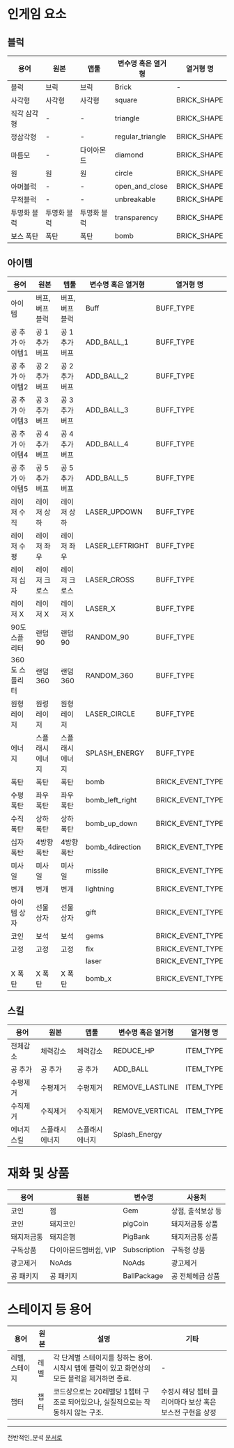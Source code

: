 # 인게임 요소

## 블럭
|용어|원본|맵툴|변수명 혹은 열거형|열거형 명|
|----|----|----|----|----|
|블럭| 브릭|브릭|Brick|-|
|사각형|사각형|사각형|square|BRICK_SHAPE|
|직각 삼각형| -| - |triangle|BRICK_SHAPE|
|정삼각형| -| - |regular_triangle|BRICK_SHAPE|
|마름모| -|다이아몬드|diamond|BRICK_SHAPE|
|원|원|원|circle|BRICK_SHAPE|
|아머블럭| - | - |open_and_close|BRICK_SHAPE|
|무적블럭| -| -|unbreakable|BRICK_SHAPE|
|투명화 블럭| 투명화 블럭|투명화 블럭|transparency|BRICK_SHAPE|
|보스 폭탄 | 폭탄 | 폭탄 |bomb|BRICK_SHAPE|


## 아이템
|용어|원본|맵툴|변수명 혹은 열거형|열거형 명|
|----|----|----|----|----|
|아이템 | 버프, 버프블럭 | 버프, 버프블럭 |Buff|BUFF_TYPE|
|공 추가 아이템1 | 공 1 추가 버프 | 공 1 추가 버프 |ADD_BALL_1|BUFF_TYPE|
|공 추가 아이템2 | 공 2 추가 버프 | 공 2 추가 버프 |ADD_BALL_2|BUFF_TYPE|
|공 추가 아이템3 | 공 3 추가 버프 | 공 3 추가 버프 |ADD_BALL_3|BUFF_TYPE|
|공 추가 아이템4 | 공 4 추가 버프 | 공 4 추가 버프 |ADD_BALL_4|BUFF_TYPE|
|공 추가 아이템5 | 공 5 추가 버프 | 공 5 추가 버프 |ADD_BALL_5|BUFF_TYPE|
|레이저 수직 | 레이저 상하 | 레이저 상하 |LASER_UPDOWN|BUFF_TYPE|
|레이저 수평 | 레이저 좌우 | 레이저 좌우 |LASER_LEFTRIGHT|BUFF_TYPE|
|레이저 십자 | 레이저 크로스 | 레이저 크로스 |LASER_CROSS|BUFF_TYPE|
|레이저 X | 레이저 X | 레이저 X |LASER_X|BUFF_TYPE|
|90도 스플리터 | 랜덤90 | 랜덤90 |RANDOM_90|BUFF_TYPE|
|360도 스플리터 | 랜덤360 | 랜덤360 |RANDOM_360|BUFF_TYPE|
|원형 레이저  | 원령 레이저 | 원형 레이저 |LASER_CIRCLE|BUFF_TYPE|
|에너지 | 스플래시 에너지 | 스플래시 에너지 |SPLASH_ENERGY|BUFF_TYPE|
|폭탄 | 폭탄 | 폭탄 |bomb|BRICK_EVENT_TYPE|
|수평 폭탄 | 좌우 폭탄 | 좌우 폭탄 |bomb_left_right|BRICK_EVENT_TYPE|
|수직 폭탄 | 상하 폭탄 | 상하 폭탄 |bomb_up_down|BRICK_EVENT_TYPE|
|십자 폭탄 | 4방향 폭탄 | 4방향 폭탄 |bomb_4direction|BRICK_EVENT_TYPE|
|미사일 | 미사일 | 미사일 |missile|BRICK_EVENT_TYPE|
|번개 | 번개 | 번개 |lightning|BRICK_EVENT_TYPE|
|아이템 상자| 선물 상자 | 선물 상자 |gift|BRICK_EVENT_TYPE|
|코인 | 보석 | 보석 |gems|BRICK_EVENT_TYPE|
|고정 | 고정 | 고정 |fix|BRICK_EVENT_TYPE|
|  |   |   |laser|BRICK_EVENT_TYPE|
|X 폭탄 | X 폭탄 | X 폭탄 |bomb_x|BRICK_EVENT_TYPE|

## 스킬
|용어|원본|맵툴|변수명 혹은 열거형|열거형 명|
|----|----|----|----|----|
|전체감소| 체력감소|체력감소|REDUCE_HP|ITEM_TYPE|
|공 추가| 공 추가|공 추가|ADD_BALL|ITEM_TYPE|
|수평제거| 수평제거|수평제거|REMOVE_LASTLINE|ITEM_TYPE|
|수직제거| 수직제거|수직제거|REMOVE_VERTICAL|ITEM_TYPE|
|에너지 스킬|스플래시에너지|스플래시에너지|Splash_Energy|

# 재화 및 상품
|용어|원본|변수명|사용처|
|----|----|----|----|  
|코인|젬|Gem|상점, 출석보상 등|  
|코인|돼지코인|pigCoin|돼지저금통 상품|
|돼지저금통|돼지은행|PigBank| 돼지저금통 상품|
|구독상품|다이아몬드멤버쉽, VIP|Subscription|구독형 상품|
|광고제거|NoAds|NoAds|광고제거|
|공 패키지|공 패키지|BallPackage|공 전체헤금 상품|

# 스테이지 등 용어

|용어|원본|설명|기타|
|----|----|----|--|
|레벨, 스테이지|레벨|각 단계별 스테이지를 칭하는 용어. 시작시 맵에 블럭이 있고 화면상의 모든 블럭을 제거하면 종료.|-|
|챕터|챕터|코드상으로는 20레벨당 1챕터 구조로 되어있으나, 실질적으로는 작동하지 않는 구조.|수정시 해당 챕터 클리어마다 보상 혹은 보스전 구현을 상정|  

-------

전반적인_분석 [문서로](/전반적인_분석.md)